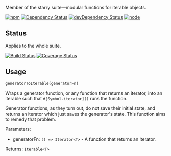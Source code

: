 Member of the starry suite—modular functions for iterable objects.

[![npm](https://img.shields.io/npm/v/starry.generator-to-iterable.svg?style=flat-square)](https://www.npmjs.com/package/starry.generator-to-iterable) [![Dependency Status](https://img.shields.io/david/starry.generator-to-iterable.svg?style=flat-square)](https://david-dm.org/starry.generator-to-iterable) [![devDependency Status](https://img.shields.io/david/dev/starry.generator-to-iterable.svg?style=flat-square)](https://david-dm.org/starry.generator-to-iterable#info=devDependencies) [![node](https://img.shields.io/node/v/starry.generator-to-iterable.svg?style=flat-square)](https://nodejs.org/en/download/)

## Status

Applies to the whole suite.

[![Build Status](https://img.shields.io/travis/seangenabe/starry.svg?style=flat-square)](https://travis-ci.org/seangenabe/starry) [![Coverage Status](https://img.shields.io/coveralls/seangenabe/starry.svg?style=flat-square)](https://coveralls.io/github/seangenabe/starry)

## Usage

`generatorToIterable(generatorFn)`

Wraps a generator function, or any function that returns an iterator, into an iterable such that `#[Symbol.iterator]()` runs the function.

Generator functions, as they turn out, do not save their initial state, and returns an iterator which just saves the generator's state. This function aims to remedy that problem.

Parameters:
* generatorFn: `() => Iterator<T>` - A function that returns an iterator.

Returns: `Iterable<T>`

